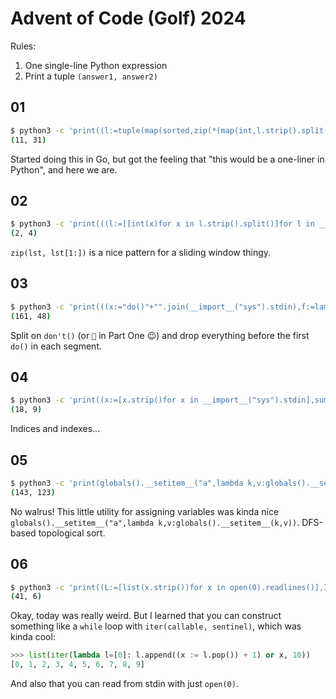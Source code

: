 # Advent of Code (Golf) 2024

Rules:

1. One single-line Python expression
2. Print a tuple `(answer1, answer2)`

## 01

```bash
$ python3 -c 'print((l:=tuple(map(sorted,zip(*(map(int,l.strip().split())for l in __import__("sys").stdin)))),sum(abs(a-b)for a,b in zip(*l)),sum(a*sum(1 for x in l[1] if x==a)for a in l[0]))[1:])' < example
(11, 31)
```

Started doing this in Go, but got the feeling that "this would be a one-liner in Python", and here we are.

## 02

```bash
$ python3 -c 'print(((l:=[[int(x)for x in l.strip().split()]for l in __import__("sys").stdin]),tuple(sum([any([all([1<=b-a<=3 for a,b in list(zip(l,l[1:]))])for l in r])for r in[[l[:i]+l[i+d:]for i,_ in enumerate(l)]for l in[list(reversed(x))if x[0]>x[-1] else x for x in l]]])for d in(0,1)))[1])' < example
(2, 4)
```

`zip(lst, lst[1:])` is a nice pattern for a sliding window thingy.

## 03

```bash
$ python3 -c 'print(((x:="do()"+"".join(__import__("sys").stdin),f:=lambda d:sum(int(x[0])*int(x[1])for x in[x.split(",")for x in"".join((x.split("do()",maxsplit=1)+[""])[1]for x in x.split(d)).split("mul(")for x in x.split(")")]if len(x)==2 and all(x.isnumeric()for x in x))),f("🐍"),f("don'\''t()"))[-2:])' < example
(161, 48)
```

Split on `don't()` (or `🐍` in Part One 😉) and drop everything before the first `do()` in each segment.

## 04

```bash
$ python3 -c 'print((x:=[x.strip()for x in __import__("sys").stdin],sum(x=="XMAS"for x in["".join(x[r+a*i][c+b*i]for i in range(4))for r,_ in enumerate(x)for c,_ in enumerate(x[0])for a,b in [(a,b)for a in(-1,0,1)for b in(-1,0,1)if a or b]if 0<=r+a*3<len(x)and 0<=c+b*3<len(x[0])]),len([x for x in [sum(x)for x in [["".join((x[r-a][c-b],x[r][c],x[r+a][c+b]))=="MAS"for a,b in[(a,b)for a in(-1,1)for b in(-1,1)]if 0<=r-a<len(x)and 0<=r+a<len(x)and 0<=c-b<len(x[0])and 0<=c+b<len(x[0])]for r,_ in enumerate(x)for c,_ in enumerate(x[0])]]if x==2]))[1:])' < example
(18, 9)
```

Indices and indexes...

## 05

```bash
$ python3 -c 'print(globals().__setitem__("a",lambda k,v:globals().__setitem__(k,v))or a("l",[l.strip()for l in __import__("sys").stdin])or a("r",[r.split("|")for r in l[:l.index("")]])or a("p",[u.split(",")for u in l[l.index("")+1:]])or a("d",lambda g,u:u in V or V.add(u)or([d(g,v)for v in g.get(u,[])]or 1)and O.append(u))or a("t",lambda g:a("V",set())or a("O",[])or ([d(g,n)for n in g]or 1)and O[::-1])or a("G",{k:[v for u,v in r if u==k]for k,_ in r})or a("c",lambda G,O:a("P",{n:i for i,n in enumerate(O)})or all(u not in P or v not in P or P[u]<P[v]for u in G for v in G[u]))or(sum(int(u[len(u)//2])for u in p if c(G,u)),sum(int(t({k:[x for x in v if x in u]for k,v in G.items()if k in u})[len(u)//2])for u in p if not c(G,u))))' < example
(143, 123)
```

No walrus! This little utility for assigning variables was kinda nice `globals().__setitem__("a",lambda k,v:globals().__setitem__(k,v))`. DFS-based topological sort.

## 06

```bash
$ python3 -c 'print((L:=[list(x.strip())for x in open(0).readlines()],I:=next((i,j)for i,r in enumerate(L) for j,v in enumerate(r)if v=="^"),F:=lambda o=0:(l:=[r[:]for r in L],o and(l[o[0]].__setitem__(o[1],"#")),l[I[0]].__setitem__(I[1],"X"),D:=iter(lambda x=[(0,-1),(-1,0),(0,1),(1,0)]:x.append(x.pop(0))or x[0],1),d:=next(D),S:=set(),s:=[I[0],I[1],d[0],d[1]],f:=lambda:((n:=[s[0],s[1],s[2],s[3]],s.clear(),s.extend(n),t:=tuple(s),a:=t in S,S.add(t)if not a else a,b:=l[s[0]+s[2]][s[1]+s[3]]=="#",(d:=next(D),s.__setitem__(2,d[0]),s.__setitem__(3,d[1]))if not a and b else a,(s.__setitem__(0,s[0]+s[2]),s.__setitem__(1,s[1]+s[3]),l[s[0]].__setitem__(s[1],"X"))if not a and not b else a)and a),(R:=[False],list(iter(lambda x=[False]:(x.pop()or x.append((not(0<s[0]<len(l)-1 and 0<s[1]<len(l[0])-1)and(R.pop()or R.append(sum(v=="X"for r in l for v in r))or False))or(bool(R[0])or R.pop()or R.append(f())or bool(R[0])))or x[0]),True))))and(R[0],l),a:=F(),b:=sum(x for x,_ in[F((i,j))for i,r in enumerate(a[1])for j,v in enumerate(r)if v=="X"and(i,j)!=I]if isinstance(x,bool)),a[0],b)[-2:])' < example
(41, 6)
```

Okay, today was really weird. But I learned that you can construct something like a `while` loop with `iter(callable, sentinel)`, which was kinda cool:

```python
>>> list(iter(lambda l=[0]: l.append((x := l.pop()) + 1) or x, 10))
[0, 1, 2, 3, 4, 5, 6, 7, 8, 9]
```

And also that you can read from stdin with just `open(0)`.
